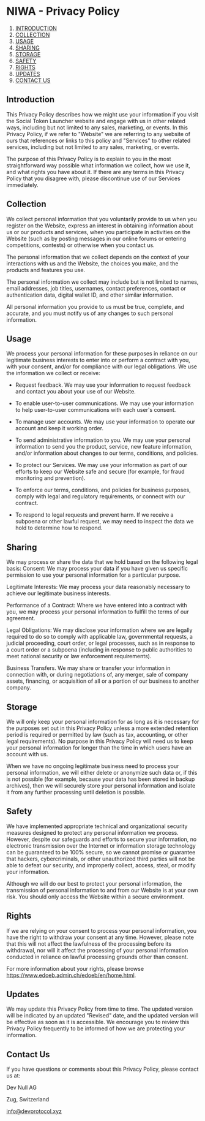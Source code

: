 # NIWA - Privacy Policy

1. [INTRODUCTION](#introduction)
2. [COLLECTION](#collection)
3. [USAGE](#usage)
4. [SHARING](#sharing)
5. [STORAGE](#storage)
6. [SAFETY](#safety)
7. [RIGHTS](#rights)
8. [UPDATES](#updates)
9. [CONTACT US](#contact)

## <a name="introduction">Introduction</a>

This Privacy Policy describes how we might use your information if you visit the Social Token Launcher website and engage with us in other related ways, including but not limited to any sales, marketing, or events.
In this Privacy Policy, if we refer to "Website" we are referring to any website of ours that references or links to this policy and "Services" to other related services, including but not limited to any sales, marketing, or events.

The purpose of this Privacy Policy is to explain to you in the most straightforward way possible what information we collect, how we use it, and what rights you have about it. If there are any terms in this Privacy Policy that you disagree with, please discontinue use of our Services immediately.

## <a name="collection">Collection</a>

We collect personal information that you voluntarily provide to us when you register on the Website, express an interest in obtaining information about us or our products and services, when you participate in activities on the Website (such as by posting messages in our online forums or entering competitions, contests) or otherwise when you contact us.

The personal information that we collect depends on the context of your interactions with us and the Website, the choices you make, and the products and features you use.

The personal information we collect may include but is not limited to names, email addresses, job titles, usernames, contact preferences, contact or authentication data, digital wallet ID, and other similar information.

All personal information you provide to us must be true, complete, and accurate, and you must notify us of any changes to such personal information.

## <a name="usage">Usage</a>

We process your personal information for these purposes in reliance on our legitimate business interests to enter into or perform a contract with you, with your consent, and/or for compliance with our legal obligations.
We use the information we collect or receive:

- Request feedback. We may use your information to request feedback and contact you about your use of our Website.

- To enable user-to-user communications. We may use your information to help user-to-user communications with each user's consent.

- To manage user accounts. We may use your information to operate our account and keep it working order.

- To send administrative information to you. We may use your personal information to send you the product, service, new feature information, and/or information about changes to our terms, conditions, and policies.

- To protect our Services. We may use your information as part of our efforts to keep our Website safe and secure (for example, for fraud monitoring and prevention).

- To enforce our terms, conditions, and policies for business purposes, comply with legal and regulatory requirements, or connect with our contract.

- To respond to legal requests and prevent harm. If we receive a subpoena or other lawful request, we may need to inspect the data we hold to determine how to respond.

## <a name="sharing">Sharing</a>

We may process or share the data that we hold based on the following legal basis:
Consent: We may process your data if you have given us specific permission to use your personal information for a particular purpose.

Legitimate Interests: We may process your data reasonably necessary to achieve our legitimate business interests.

Performance of a Contract: Where we have entered into a contract with you, we may process your personal information to fulfill the terms of our agreement.

Legal Obligations: We may disclose your information where we are legally required to do so to comply with applicable law, governmental requests, a judicial proceeding, court order, or legal processes, such as in response to a court order or a subpoena (including in response to public authorities to meet national security or law enforcement requirements).

Business Transfers. We may share or transfer your information in connection with, or during negotiations of, any merger, sale of company assets, financing, or acquisition of all or a portion of our business to another company.

## <a name="storage">Storage</a>

We will only keep your personal information for as long as it is necessary for the purposes set out in this Privacy Policy unless a more extended retention period is required or permitted by law (such as tax, accounting, or other legal requirements). No purpose in this Privacy Policy will need us to keep your personal information for longer than the time in which users have an account with us.

When we have no ongoing legitimate business need to process your personal information, we will either delete or anonymize such data or, if this is not possible (for example, because your data has been stored in backup archives), then we will securely store your personal information and isolate it from any further processing until deletion is possible.

## <a name="safety">Safety</a>

We have implemented appropriate technical and organizational security measures designed to protect any personal information we process. However, despite our safeguards and efforts to secure your information, no electronic transmission over the Internet or information storage technology can be guaranteed to be 100% secure, so we cannot promise or guarantee that hackers, cybercriminals, or other unauthorized third parties will not be able to defeat our security, and improperly collect, access, steal, or modify your information.

Although we will do our best to protect your personal information, the transmission of personal information to and from our Website is at your own risk. You should only access the Website within a secure environment.

## <a name="rights">Rights</a>

If we are relying on your consent to process your personal information, you have the right to withdraw your consent at any time. However, please note that this will not affect the lawfulness of the processing before its withdrawal, nor will it affect the processing of your personal information conducted in reliance on lawful processing grounds other than consent.

For more information about your rights, please browse https://www.edoeb.admin.ch/edoeb/en/home.html.

## <a name="updates">Updates</a>

We may update this Privacy Policy from time to time. The updated version will be indicated by an updated "Revised" date, and the updated version will be effective as soon as it is accessible.
We encourage you to review this Privacy Policy frequently to be informed of how we are protecting your information.

## <a name="contact">Contact Us</a>

If you have questions or comments about this Privacy Policy, please contact us at:

Dev Null AG

Zug, Switzerland

<a href="mailto:info@devprotocol.xyz">info@devprotocol.xyz</a>
